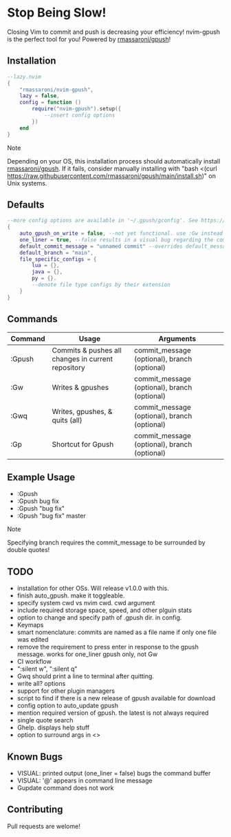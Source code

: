 # Stop Being Slow!
Closing Vim to commit and push is decreasing your efficiency! nvim-gpush is the perfect tool for you! Powered by [rmassaroni/gpush](https://github.com/rmassaroni/gpush)!

## Installation
```Lua
--lazy.nvim
{
    "rmassaroni/nvim-gpush",
    lazy = false,
    config = function ()
        require("nvim-gpush").setup({
            --insert config options
        })
    end
}
```
> [!NOTE]
> Depending on your OS, this installation process should automatically install [rmassaroni/gpush](https://github.com/rmassaroni/gpush). If it fails, consider manually installing with "bash <(curl https://raw.githubusercontent.com/rmassaroni/gpush/main/install.sh)" on Unix systems.

## Defaults
```Lua
--more config options are available in '~/.gpush/gconfig'. See https://github.com/rmassaroni/gpush
{
    auto_gpush_on_write = false, --not yet functional. use :Gw instead
    one_liner = true, --false results in a visual bug regarding the command buffer
    default_commit_message = "unnamed commit" --overrides default_message in ~/.gpush/gconfig.sh
    default_branch = "main",
    file_specific_configs = {
        lua = {},
        java = {},
        py = {}.
        --denote file type configs by their extension
    }
}
```
    
## Commands
| Command      | Usage                                        | Arguments |
|--------------|----------------------------------------------|-----------|
| :Gpush       | Commits & pushes all changes in current repository | commit_message (optional), branch (optional)     |
| :Gw             | Writes & gpushes                                             | commit_message (optional), branch (optional)   |
| :Gwq             | Writes, gpushes, & quits (all)                                             | commit_message (optional), branch (optional)     |
| :Gp    | Shortcut for Gpush  | commit_message (optional), branch (optional)   |


## Example Usage
- :Gpush
- :Gpush bug fix
- :Gpush "bug fix"
- :Gpush "bug fix" master
> [!NOTE]
> Specifying branch requires the commit_message to be surrounded by double quotes!

## TODO
- installation for other OSs.  Will release v1.0.0 with this.
- finish auto_gpush. make it toggleable.
- specify system cwd vs nvim cwd. cwd argument
- include required storage space, speed, and other plguin stats
- option to change and specify path of .gpush dir. in config.
- Keymaps
- smart nomenclature: commits are named as a file name if only one file was edited
- remove the requirement to press enter in response to the gpush message. works for one_liner gpush only, not Gw
- CI workflow
- ":silent w", ":silent q"
- Gwq should print a line to terminal after quitting.
- write all? options
- support for other plugin managers
- script to find if there is a new release of gpush available for download
- config option to auto_update gpush
- mention required version of gpush. the latest is not always required
- single quote search
- Ghelp. displays help stuff 
- option to surround args in <>


## Known Bugs
- VISUAL: printed output (one_liner = false) bugs the command buffer
- VISUAL: '@' appears in command line message
- Gupdate command does not work


## Contributing
Pull requests are welome!
